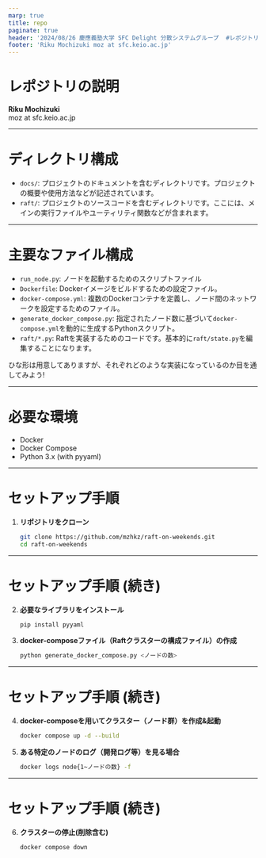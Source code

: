 ```yaml
---
marp: true
title: repo
paginate: true
header: '2024/08/26 慶應義塾大学 SFC Delight 分散システムグループ  #レポジトリの説明'
footer: 'Riku Mochizuki moz at sfc.keio.ac.jp'
---
```


# レポジトリの説明 

**Riku Mochizuki**  
moz at sfc.keio.ac.jp

---

# ディレクトリ構成

- `docs/`: プロジェクトのドキュメントを含むディレクトリです。プロジェクトの概要や使用方法などが記述されています。
- `raft/`: プロジェクトのソースコードを含むディレクトリです。ここには、メインの実行ファイルやユーティリティ関数などが含まれます。

---

# 主要なファイル構成

- `run_node.py`: ノードを起動するためのスクリプトファイル
- `Dockerfile`: Dockerイメージをビルドするための設定ファイル。
- `docker-compose.yml`: 複数のDockerコンテナを定義し、ノード間のネットワークを設定するためのファイル。
- `generate_docker_compose.py`: 指定されたノード数に基づいて`docker-compose.yml`を動的に生成するPythonスクリプト。
- `raft/*.py`: Raftを実装するためのコードです。基本的に`raft/state.py`を編集することになります。

ひな形は用意してありますが、それぞれどのような実装になっているのか目を通してみよう!

---

# 必要な環境

- Docker
- Docker Compose
- Python 3.x (with pyyaml)

---

# セットアップ手順

1. **リポジトリをクローン**

   ```bash
   git clone https://github.com/mzhkz/raft-on-weekends.git
   cd raft-on-weekends
   ```

---

# セットアップ手順 (続き)

2. **必要なライブラリをインストール**

   ```bash
   pip install pyyaml
   ```

3. **docker-composeファイル（Raftクラスターの構成ファイル）の作成**

   ```bash
   python generate_docker_compose.py <ノードの数>
   ```

---

# セットアップ手順 (続き)

4. **docker-composeを用いてクラスター（ノード群）を作成&起動**

   ```bash
   docker compose up -d --build
   ```

5. **ある特定のノードのログ（開発ログ等）を見る場合**

   ```bash
   docker logs node{1~ノードの数} -f
   ```

---

# セットアップ手順 (続き)

6. **クラスターの停止(削除含む)**

   ```bash
   docker compose down
   ```
